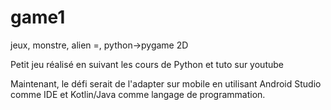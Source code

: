 # game1
jeux, monstre, alien =, python->pygame 2D

Petit jeu réalisé en suivant les cours de Python et tuto sur youtube 

Maintenant, le défi serait de l'adapter sur mobile en utilisant Android Studio comme IDE et Kotlin/Java comme langage de programmation.
